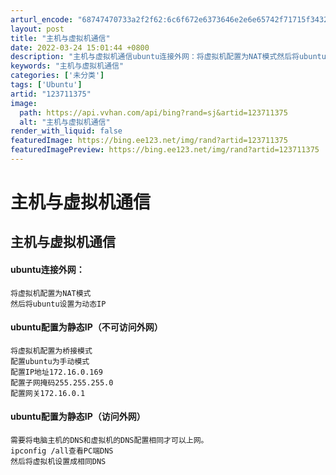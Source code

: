 ```yaml
---
arturl_encode: "68747470733a2f2f62:6c6f672e6373646e2e6e65742f71715f34323935323037392f:61727469636c652f64657461696c732f313233373131333735"
layout: post
title: "主机与虚拟机通信"
date: 2022-03-24 15:01:44 +0800
description: "主机与虚拟机通信ubuntu连接外网：将虚拟机配置为NAT模式然后将ubuntu设置为动态IPubu"
keywords: "主机与虚拟机通信"
categories: ['未分类']
tags: ['Ubuntu']
artid: "123711375"
image:
  path: https://api.vvhan.com/api/bing?rand=sj&artid=123711375
  alt: "主机与虚拟机通信"
render_with_liquid: false
featuredImage: https://bing.ee123.net/img/rand?artid=123711375
featuredImagePreview: https://bing.ee123.net/img/rand?artid=123711375
---
```


# 主机与虚拟机通信

## 主机与虚拟机通信

#### ubuntu连接外网：

```
将虚拟机配置为NAT模式
然后将ubuntu设置为动态IP

```

#### ubuntu配置为静态IP（不可访问外网）

```
将虚拟机配置为桥接模式
配置ubuntu为手动模式
配置IP地址172.16.0.169
配置子网掩码255.255.255.0
配置网关172.16.0.1

```

#### ubuntu配置为静态IP（访问外网）

```
需要将电脑主机的DNS和虚拟机的DNS配置相同才可以上网。
ipconfig /all查看PC端DNS
然后将虚拟机设置成相同DNS

```